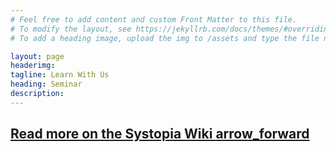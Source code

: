 ```yaml
---
# Feel free to add content and custom Front Matter to this file.
# To modify the layout, see https://jekyllrb.com/docs/themes/#overriding-theme-defaults
# To add a heading image, upload the img to /assets and type the file name + extension into "headerimg"

layout: page
headerimg: 
tagline: Learn With Us
heading: Seminar
description: 
---
```

<div class="container-fluid">
<script type="text/javascript"> 
    document.write('<script type="text/javascript" charset="utf-8" src="https://wiki.ubc.ca/extensions/EmbedPage/getPage.php?title=/index.php/NSS_Seminar&referer=' + document.location.href + ' "><\/script>');
    jQuery(document).ready(function(){
        $('h3 .mw-headline').addClass('news-h3');
        $('#toc').attr("style", "display: none !important");
        $('h3 .mw-headline').addClass('thingy');
        $('h2 .mw-headline').addClass('news-h2');
        $('h3').addClass('accordion');
        $('h3:first').removeClass('accordion');
        $('.accordion').first().before('<hr id="hr1" class="container mb-5"><div class="container"><h4>Current Semester</h4></div>');
        $('.toc').each(function() {
            var wrap = $('<div class="container"></div>');
            $(this).nextUntil('#hr1').appendTo(wrap);
            $(this).after(wrap);
        });
        $('table').wrap('<div class="panel"></div>');
        $('.panel:first').addClass('firstpanel');
        $('.firstpanel').after('<hr class="container mb-5"><div class="container"><h4>Past Semesters</h4></div>');
        $('.accordion').addClass('container');
        $('.wikitable').addClass('table table-striped small mb-4');
        var acc = document.getElementsByClassName("accordion");
        var i;
        for (i = 1; i < acc.length; i++) {
            acc[i].addEventListener("click", function() {
                this.classList.toggle("active");
                var panel = this.nextElementSibling;
                if (panel.style.display === "block") {
                panel.style.display = "none";
                } else {
                panel.style.display = "block";
                }
            });
        }
    });
</script>
<h2 class="container text-right my-4"><a href="https://wiki.ubc.ca/NSS_Seminar">Read more on the Systopia Wiki <span class="material-icons float-right">arrow_forward</span></a></h2>
</div>